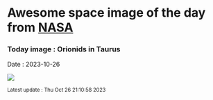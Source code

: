 
# Awesome space image of the day from [NASA](https://api.nasa.gov/)

### Today image : Orionids in Taurus
Date : 2023-10-26

![](https://apod.nasa.gov/apod/image/2310/20231023_orionids_in_taurus_1024c.jpg)

<small>Latest update : Thu Oct 26 21:10:58 2023</small>
        